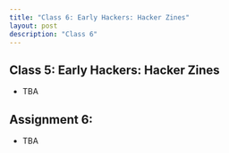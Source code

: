 ```yaml
---
title: "Class 6: Early Hackers: Hacker Zines"
layout: post
description: "Class 6"
---
```


## Class 5: Early Hackers: Hacker Zines
- TBA

## Assignment 6:
- TBA 